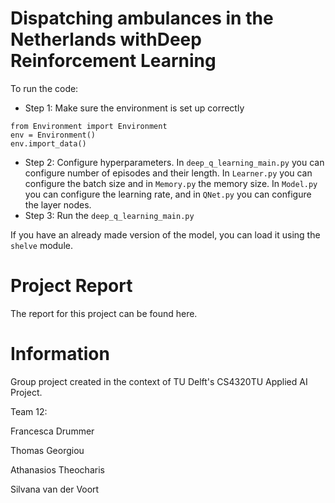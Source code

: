 # Dispatching ambulances in the Netherlands withDeep Reinforcement Learning

To run the code:

- Step 1: Make sure the environment is set up correctly
```
from Environment import Environment
env = Environment()
env.import_data()
```

- Step 2: Configure hyperparameters. In `deep_q_learning_main.py` you can configure number of episodes and their length. In `Learner.py` you can configure the batch size and in `Memory.py` the memory size. In `Model.py` you can configure the learning rate, and in `QNet.py` you can configure the layer  nodes.
- Step 3: Run the `deep_q_learning_main.py`

If you have an already made version of the model, you can load it using the `shelve` module.

# Project Report

The report for this project can be found here.

# Information

Group project created in the context of TU Delft's CS4320TU Applied AI Project.

Team 12:

Francesca Drummer

Thomas Georgiou

Athanasios Theocharis

Silvana van der Voort
